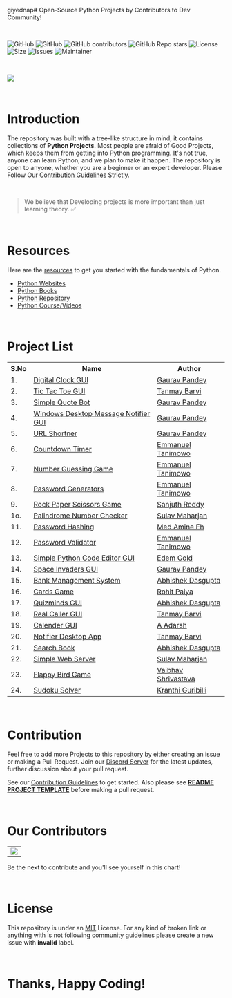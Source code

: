 giyednap# Open-Source Python Projects by Contributors to Dev Community!

<br>

<p>
    <img src="https://img.shields.io/badge/Contributions-Welcome-green" alt="GitHub" />
    <img src="https://img.shields.io/github/issues-pr/giyednap/Python-Projects?label=Pull%20Request" alt="GitHub" />
    <img src="https://img.shields.io/github/contributors/giyednap/python-projects?label=Contributors" alt="GitHub contributors" />
    <img src="https://img.shields.io/github/stars/giyednap/python-projects?label=Stars" alt="GitHub Repo stars" />
    <img src="https://img.shields.io/github/license/giyednap/python-projects?label=License" alt="License" />
    <img src="https://img.shields.io/github/repo-size/giyednap/Python-Projects?label=Repository%20Size" alt="Size" />
    <img src="https://img.shields.io/github/issues/giyednap/Python-Projects?label=Issues" alt="Issues" />
    <img src="https://img.shields.io/badge/Maintainer-Gaurav-brightgreen" alt="Maintainer" /> 
</p>

<br>

![](./images/template-image.png)

<br>

# Introduction

The repository was built with a tree-like structure in mind, it contains collections of **Python Projects**. Most people are afraid of Good Projects, which keeps them from getting into Python programming. It's not true, anyone can learn Python, and we plan to make it happen. The repository is open to anyone, whether you are a beginner or an expert developer. Please Follow Our [Contribution Guidelines](CONTRIBUTING.md) Strictly.

<br>

> We believe that Developing projects is more important than just learning theory. ✅

<br>

# Resources

Here are the [resources](./resources) to get you started with the fundamentals of Python.

- [Python Websites](https://github.com/giyednap/python-projects/tree/master/resources#python-websites)
- [Python Books](https://github.com/giyednap/python-projects/tree/master/resources#python-books)
- [Python Repository](https://github.com/giyednap/python-projects/tree/master/resources#python-repositories)
- [Python Course/Videos](https://github.com/giyednap/python-projects/tree/master/resources#python-coursesvideos)

<br>

# Project List

<table width="100%" class="table">
<tr>
<th>S.No</th>
<th>Name</th>
<th>Author</th>
</tr>
<tr><td>1.</td><td><a target="_blank" href="https://github.com/giyednap/python-projects/tree/master/projects/Digital-Clock-GUI">Digital Clock GUI</a></td><td><a href="https://github.com/giyednap"> Gaurav Pandey</a></td></tr>
<tr><td>2.</td><td><a target="_blank" href="https://github.com/giyednap/python-projects/tree/master/projects/Tic-Tac-Toe">Tic Tac Toe GUI</a></td><td><a href="https://github.com/TanCodes"> Tanmay Barvi</a></td></tr>
<tr><td>3.</td><td><a target="_blank" href="https://github.com/giyednap/python-projects/tree/master/projects/Simple-Quote-Bot">Simple Quote Bot</a></td><td><a href="https://github.com/giyednap"> Gaurav Pandey</a></td></tr>
<tr><td>4.</td><td><a target="_blank" href="https://github.com/giyednap/python-projects/tree/master/projects/Windows-Message-Notifier">Windows Desktop Message Notifier GUI</a></td><td><a href="https://github.com/giyednap"> Gaurav Pandey</a></td></tr>
<tr><td>5.</td><td><a target="_blank" href="https://github.com/giyednap/python-projects/tree/master/projects/Url-Shortner">URL Shortner</a></td><td><a href="https://github.com/giyednap"> Gaurav Pandey</a></td></tr>
<tr><td>6.</td><td><a target="_blank" href="https://github.com/giyednap/python-projects/tree/master/projects/Countdown-Timer">Countdown Timer</a></td><td><a href="https://github.com/Mannuel25"> Emmanuel Tanimowo</a></td></tr>
<tr><td>7.</td><td><a target="_blank" href="https://github.com/giyednap/python-projects/tree/master/projects/Number-Guessing-Game">Number Guessing Game</a></td><td><a href="https://github.com/Mannuel25"> Emmanuel Tanimowo</a></td></tr>
<tr><td>8.</td><td><a target="_blank" href="https://github.com/giyednap/python-projects/tree/master/projects/Password-Generators">Password Generators</a></td><td><a href="https://github.com/Mannuel25"> Emmanuel Tanimowo</a></td></tr>
<tr><td>9.</td><td><a target="_blank" href="https://github.com/giyednap/python-projects/tree/master/projects/Rock-Paper-Scissors">Rock Paper Scissors Game</a></td><td><a href="https://github.com/sanjuth"> Sanjuth Reddy</a></td></tr>
<tr><td>1o.</td><td><a target="_blank" href="https://github.com/giyednap/python-projects/tree/master/projects/Palindrome-Number">Palindrome Number Checker</a></td><td><a href="https://github.com/sulavmhrzn"> Sulav Maharjan</a></td></tr>
<tr><td>11.</td><td><a target="_blank" href="https://github.com/giyednap/python-projects/tree/master/projects/Password-Hashing">Password Hashing</a></td><td><a href="https://github.com/Mannuel25"> Med Amine Fh </a></td></tr>
<tr><td>12.</td><td><a target="_blank" href="https://github.com/giyednap/python-projects/tree/master/projects/Password-Validator">Password Validator</a></td><td><a href="https://github.com/medaminefh"> Emmanuel Tanimowo </a></td></tr>
<tr><td>13.</td><td><a target="_blank" href="https://github.com/giyednap/python-projects/tree/master/projects/Code-Editor-GUI">Simple Python Code Editor GUI</a></td><td><a href="https://github.com/edemgold">Edem Gold</a></td></tr>
<tr><td>14.</td><td><a target="_blank" href="https://github.com/giyednap/python-projects/tree/master/projects/Space-Invaders">Space Invaders GUI</a></td><td><a href="https://github.com/giyednap">Gaurav Pandey</a></td></tr>
<tr><td>15.</td><td><a target="_blank" href="https://github.com/giyednap/python-projects/tree/master/projects/Bank-Management-Project">Bank Management System</a></td><td><a href="https://github.com/abhishekgit03">Abhishek Dasgupta</a></td></tr>    
<tr><td>16.</td><td><a target="_blank" href="https://github.com/giyednap/python-projects/tree/master/projects/Cards-Game">Cards Game</a></td><td><a href="https://github.com/paiyarohit"> Rohit Paiya</a></td></tr>
<tr><td>17.</td><td><a target="_blank" href="https://github.com/giyednap/python-projects/tree/master/projects/Quizminds-GUI">Quizminds GUI</a></td><td><a href="https://github.com/abhishekgit03"> Abhishek Dasgupta</a></td></tr>
<tr><td>18.</td><td><a target="_blank" href="https://github.com/giyednap/python-projects/tree/master/projects/Realcaller">Real Caller GUI</a></td><td><a href="https://github.com/TanCodes">Tanmay Barvi</a></td></tr>
<tr><td>19.</td><td><a target="_blank" href="https://github.com/giyednap/python-projects/tree/master/projects/Display-Calender">Calender GUI</a></td><td><a href="https://github.com/adarshgowdaa">A Adarsh</a></td></tr>
<tr><td>20.</td><td><a target="_blank" href="https://github.com/giyednap/python-projects/tree/master/projects/Notifier-Desktop-App">Notifier Desktop App</a></td><td><a href="https://github.com/TanCodes">Tanmay Barvi</a></td></tr>
<tr><td>21.</td><td><a target="_blank" href="https://github.com/giyednap/python-projects/tree/master/projects/Search-Book">Search Book</a></td><td><a href="https://github.com/abhishekgit03">Abhishek Dasgupta</a></td></tr>
<tr><td>22.</td><td><a target="_blank" href="https://github.com/giyednap/python-projects/tree/master/projects/Web-Server">Simple Web Server</a></td><td><a href="https://github.com/sulavmhrzn">Sulav Maharjan</a></td></tr>
<tr><td>23.</td><td><a target="_blank" href="https://github.com/giyednap/python-projects/tree/master/projects/Flappy-Bird-Game">Flappy Bird Game</a></td><td><a href="https://github.com/INNOMIGHT">Vaibhav Shrivastava</a></td></tr>
<tr><td>24.</td><td><a target="_blank" href="https://github.com/giyednap/python-projects/tree/master/projects/Sudoku-Solver">Sudoku Solver</a></td><td><a href="https://github.com/Kranthi-Guribilli">Kranthi Guribilli</a></td></tr>
</table>

<br>

# Contribution

Feel free to add more Projects to this repository by either creating an issue or making a Pull Request. Join our [Discord Server](https://discord.gg/dWeV3pjqu2) for the latest updates, further discussion about your pull request.

See our [Contribution Guidelines](CONTRIBUTING.md) to get started. Also please see [**README PROJECT TEMPLATE**](https://github.com/giyednap/python-projects/blob/master/.github/README_PROJECT_TEMPLATE.md) before making a pull request.

<br>

# Our Contributors

<table style="border:none">
    <tr>
        <td>
            <a href="https://github.com/giyednap/python-projects/graphs/contributors">
  <img src="https://contrib.rocks/image?repo=giyednap/python-projects" />
</a>
        </td>
    </tr>
</table>

Be the next to contribute and you'll see yourself in this chart!

<br>

# License

This repository is under an [MIT](https://choosealicense.com/licenses/mit/) License. For any kind of broken link or anything with is not following community guidelines please create a new issue with **invalid** label.
    
<br>
    
# Thanks, Happy Coding!
